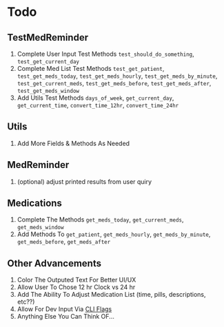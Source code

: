 # Todo

## TestMedReminder
  1. Complete User Input Test Methods
      `test_should_do_something`, `test_get_current_day`
  2. Complete Med List Test Methods
      `test_get_patient`, `test_get_meds_today`, `test_get_meds_hourly`, `test_get_meds_by_minute`, `test_get_current_meds`, `test_get_meds_before`, `test_get_meds_after`, `test_get_meds_window`
  3. Add Utils Test Methods
      `days_of_week`, `get_current_day`, `get_current_time`, `convert_time_12hr`, `convert_time_24hr`

## Utils
  1. Add More Fields & Methods As Needed

## MedReminder
  1. (optional) adjust printed results from user quiry

## Medications
  1. Complete The Methods `get_meds_today`, `get_current_meds`, `get_meds_window`
  2. Add Methods To `get_patient`, `get_meds_hourly`, `get_meds_by_minute`, `get_meds_before`, `get_meds_after`

## Other Advancements
  1. Color The Outputed Text For Better UI/UX
  2. Allow User To Chose 12 hr Clock vs 24 hr
  3. Add The Ability To Adjust Medication List (time, pills, descriptions, etc??)
  4. Allow For Dev Input Via [CLI Flags](https://docs.python.org/3/using/cmdline.html)
  5. Anything Else You Can Think OF...
